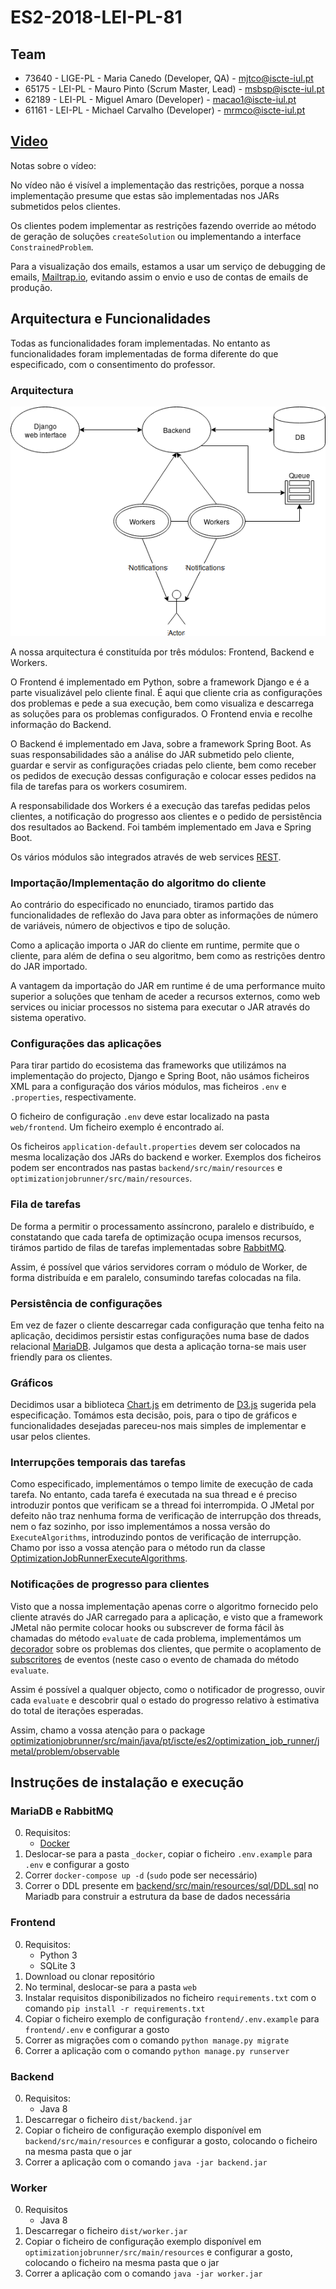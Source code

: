 # ES2-2018-LEI-PL-81

## Team

- 73640 - LIGE-PL - Maria Canedo (Developer, QA) - [mjtco@iscte-iul.pt](mjtco@iscte-iul.pt)
- 65175 - LEI-PL - Mauro Pinto (Scrum Master, Lead) - [msbsp@iscte-iul.pt](msbsp@iscte-iul.pt)
- 62189 - LEI-PL - Miguel Amaro (Developer) - [macao1@iscte-iul.pt](macao1@iscte-iul.pt)
- 61161 - LEI-PL - Michael Carvalho (Developer) - [mrmco@iscte-iul.pt](mrmco@iscte-iul.pt)

## [Video](https://www.youtube.com/watch?v=3xksIYommEc)

Notas sobre o vídeo:

No vídeo não é visível a implementação das restrições, porque a nossa implementação presume que estas são implementadas
nos JARs submetidos pelos clientes.

Os clientes podem implementar as restrições fazendo override ao método de geração de soluções `createSolution` ou
implementando a interface `ConstrainedProblem`.

Para a visualização dos emails, estamos a usar um serviço de debugging de emails, [Mailtrap.io](https://mailtrap.io),
evitando assim o envio e uso de contas de emails de produção.

## Arquitectura e Funcionalidades

Todas as funcionalidades foram implementadas. No entanto as funcionalidades foram implementadas de forma diferente do
que especificado, com o consentimento do professor.

### Arquitectura

![Arquitectura](resources/Architecture.png)

A nossa arquitectura é constituída por três módulos: Frontend, Backend e Workers.

O Frontend é implementado em Python, sobre a framework Django e é a parte visualizável pelo cliente final. É aqui que
cliente cria as configurações dos problemas e pede a sua execução, bem como visualiza e descarrega as soluções para
os problemas configurados. O Frontend envia e recolhe informação do Backend.

O Backend é implementado em Java, sobre a framework Spring Boot. As suas responsabilidades são a análise do JAR
submetido pelo cliente, guardar e servir as configurações criadas pelo cliente, bem como receber os pedidos de
execução dessas configuração e colocar esses pedidos na fila de tarefas para os workers cosumirem. 

A responsabilidade dos Workers é a execução das tarefas pedidas pelos clientes, a notificação do progresso aos clientes
e o pedido de persistência dos resultados ao Backend. Foi também implementado em Java e Spring Boot.

Os vários módulos são integrados através de web services [REST](https://en.wikipedia.org/wiki/Representational_state_transfer).

### Importação/Implementação do algoritmo do cliente

Ao contrário do especificado no enunciado, tiramos partido das funcionalidades de reflexão do Java para obter as
informações de número de variáveis, número de objectivos e tipo de solução.

Como a aplicação importa o JAR do cliente em runtime, permite que o cliente, para além de defina o seu algoritmo, bem
como as restrições dentro do JAR importado.

A vantagem da importação do JAR em runtime é de uma performance muito superior a soluções que tenham de aceder a
recursos externos, como web services ou iniciar processos no sistema para executar o JAR através do sistema operativo.

### Configurações das aplicações

Para tirar partido do ecosistema das frameworks que utilizámos na implementação do projecto, Django e Spring Boot, não
usámos ficheiros XML para a configuração dos vários módulos, mas ficheiros `.env` e `.properties`, respectivamente.

O ficheiro de configuração `.env` deve estar localizado na pasta `web/frontend`. Um ficheiro exemplo é encontrado aí.

Os ficheiros `application-default.properties` devem ser colocados na mesma localização dos JARs do backend e worker.
Exemplos dos ficheiros podem ser encontrados nas pastas `backend/src/main/resources` e
`optimizationjobrunner/src/main/resources`.

### Fila de tarefas

De forma a permitir o processamento assíncrono, paralelo e distribuído, e constatando que cada tarefa de optimização
ocupa imensos recursos, tirámos partido de filas de tarefas implementadas sobre [RabbitMQ](https://www.rabbitmq.com/).

Assim, é possível que vários servidores corram o módulo de Worker, de forma distribuída e em paralelo, consumindo
tarefas colocadas na fila.

### Persistência de configurações

Em vez de fazer o cliente descarregar cada configuração que tenha feito na aplicação, decidimos persistir estas
configurações numa base de dados relacional [MariaDB](https://mariadb.org/). Julgamos que desta a aplicação torna-se
mais user friendly para os clientes.

### Gráficos

Decidimos usar a biblioteca [Chart.js](https://www.chartjs.org/) em detrimento de [D3.js](https://d3js.org/) sugerida
pela especificação. Tomámos esta decisão, pois, para o tipo de gráficos e funcionalidades desejadas pareceu-nos mais
simples de implementar e usar pelos clientes.

### Interrupções temporais das tarefas

Como especificado, implementámos o tempo limite de execução de cada tarefa. No entanto, cada tarefa é executada na sua
thread e é preciso introduzir pontos que verificam se a thread foi interrompida. O JMetal por defeito não traz nenhuma
forma de verificação de interrupção dos threads, nem o faz sozinho, por isso implementámos a nossa versão do
`ExecuteAlgorithms`, introduzindo pontos de verificação de interrupção. Chamo por isso a vossa atenção para o método run
da classe [OptimizationJobRunnerExecuteAlgorithms](optimizationjobrunner/src/main/java/pt/iscte/es2/optimization_job_runner/jmetal/util/experiment/OptimizationJobRunnerExecuteAlgorithms.java).

### Notificações de progresso para clientes

Visto que a nossa implementação apenas corre o algoritmo fornecido pelo cliente através do JAR carregado para a
aplicação, e visto que a framework JMetal não permite colocar hooks ou subscrever de forma fácil às chamadas do método
`evaluate` de cada problema, implementámos um [decorador](https://en.wikipedia.org/wiki/Decorator_pattern)
sobre os problemas dos clientes, que permite o acoplamento de [subscritores](https://en.wikipedia.org/wiki/Observer_pattern)
de eventos (neste caso o evento de chamada do método `evaluate`.

Assim é possível a qualquer objecto, como o notificador de progresso, ouvir cada `evaluate` e descobrir qual o estado do
progresso relativo à estimativa do total de iterações esperadas.

Assim, chamo a vossa atenção para o package [optimizationjobrunner/src/main/java/pt/iscte/es2/optimization_job_runner/jmetal/problem/observable](optimizationjobrunner/src/main/java/pt/iscte/es2/optimization_job_runner/jmetal/problem/observable)

## Instruções de instalação e execução

### MariaDB e RabbitMQ

0. Requisitos:
    * [Docker](https://www.docker.com/)
0. Deslocar-se para a pasta `_docker`, copiar o ficheiro `.env.example` para `.env` e configurar a gosto
0. Correr `docker-compose up -d` (`sudo` pode ser necessário)
0. Correr o DDL presente em [backend/src/main/resources/sql/DDL.sql](backend/src/main/resources/sql/DDL.sql) no Mariadb
para construir a estrutura da base de dados necessária

### Frontend

0. Requisitos:
    * Python 3
    * SQLite 3
0. Download ou clonar repositório
0. No terminal, deslocar-se para a pasta `web` 
0. Instalar requisitos disponibilizados no ficheiro `requirements.txt` com o comando `pip install -r requirements.txt`
0. Copiar o ficheiro exemplo de configuração `frontend/.env.example` para `frontend/.env` e configurar a gosto
0. Correr as migrações com o comando `python manage.py migrate`
0. Correr a aplicação com o comando `python manage.py runserver` 

### Backend

0. Requisitos:
    * Java 8
0. Descarregar o ficheiro `dist/backend.jar`
0. Copiar o ficheiro de configuração exemplo disponível em `backend/src/main/resources` e configurar a gosto,
colocando o ficheiro na mesma pasta que o jar
0. Correr a aplicação com o comando `java -jar backend.jar`

### Worker

0. Requisitos
    * Java 8
0. Descarregar o ficheiro `dist/worker.jar`
0. Copiar o ficheiro de configuração exemplo disponível em `optimizationjobrunner/src/main/resources` e configurar a
gosto, colocando o ficheiro na mesma pasta que o jar
0. Correr a aplicação com o comando `java -jar worker.jar`
